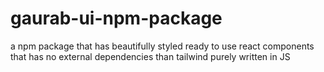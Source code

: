 # gaurab-ui-npm-package
a npm package that has beautifully styled ready to use react components that has no external dependencies than tailwind purely written in JS 
